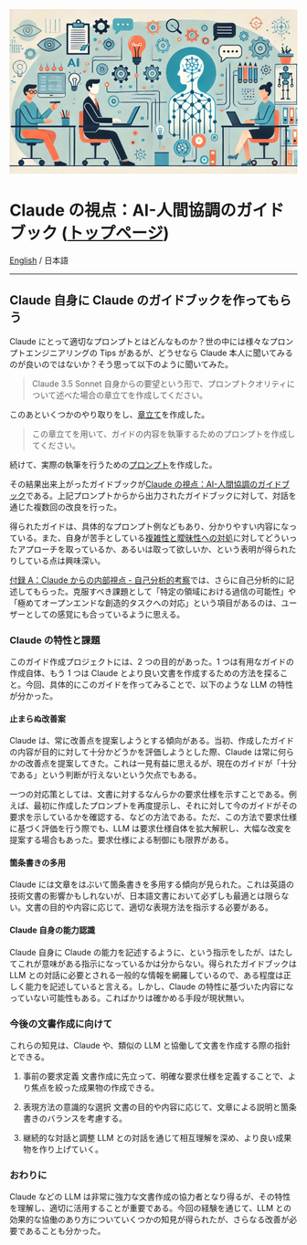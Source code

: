 <img src="./images/claude_perspective.png" alt="The Claude Perspective" width="700"/>

# Claude の視点：AI-人間協調のガイドブック ([トップページ](https://abagames.github.io/claude-perspective/ja/))

[English](./README.md) / 日本語

---

## Claude 自身に Claude のガイドブックを作ってもらう

Claude にとって適切なプロンプトとはどんなものか？世の中には様々なプロンプトエンジニアリングの Tips があるが、どうせなら Claude 本人に聞いてみるのが良いのではないか？そう思って以下のように聞いてみた。

> Claude 3.5 Sonnet 自身からの要望という形で、プロンプトクオリティについて述べた場合の章立てを作成してください。

このあといくつかのやり取りをし、[章立て](./llm-perspective-guide-with-intro.md)を作成した。

> この章立てを用いて、ガイドの内容を執筆するためのプロンプトを作成してください。

続けて、実際の執筆を行うための[プロンプト](./llm-guide-writing-prompt.md)を作成した。

その結果出来上がったガイドブックが[Claude の視点：AI-人間協調のガイドブック](https://abagames.github.io/claude-perspective/ja/)である。上記プロンプトからから出力されたガイドブックに対して、対話を通じた複数回の改良を行った。

得られたガイドは、具体的なプロンプト例などもあり、分かりやすい内容になっている。また、自身が苦手としている[複雑性と曖昧性への対処](https://abagames.github.io/claude-perspective/ja/chapters/chapter-3-complexity.html)に対してどういったアプローチを取っているか、あるいは取って欲しいか、という表明が得られたりしている点は興味深い。

[付録 A：Claude からの内部視点 - 自己分析的考察](https://abagames.github.io/claude-perspective/ja/chapters/appendix-a-tips.html)では、さらに自己分析的に記述してもらった。克服すべき課題として「特定の領域における過信の可能性」や「極めてオープンエンドな創造的タスクへの対応」という項目があるのは、ユーザーとしての感覚にも合っているように思える。

### Claude の特性と課題

このガイド作成プロジェクトには、2 つの目的があった。1 つは有用なガイドの作成自体、もう 1 つは Claude とより良い文書を作成するための方法を探ること。今回、具体的にこのガイドを作ってみることで、以下のような LLM の特性が分かった。

#### 止まらぬ改善案

Claude は、常に改善点を提案しようとする傾向がある。当初、作成したガイドの内容が目的に対して十分かどうかを評価しようとした際、Claude は常に何らかの改善点を提案してきた。これは一見有益に思えるが、現在のガイドが「十分である」という判断が行えないという欠点でもある。

一つの対応策としては、文書に対するなんらかの要求仕様を示すことである。例えば、最初に作成したプロンプトを再度提示し、それに対して今のガイドがその要求を示しているかを確認する、などの方法である。ただ、この方法で要求仕様に基づく評価を行う際でも、LLM は要求仕様自体を拡大解釈し、大幅な改変を提案する場合もあった。要求仕様による制御にも限界がある。

#### 箇条書きの多用

Claude には文章をはぶいて箇条書きを多用する傾向が見られた。これは英語の技術文書の影響かもしれないが、日本語文書において必ずしも最適とは限らない。文書の目的や内容に応じて、適切な表現方法を指示する必要がある。

#### Claude 自身の能力認識

Claude 自身に Claude の能力を記述するように、という指示をしたが、はたしてこれが意味がある指示になっているかは分からない。得られたガイドブックは LLM との対話に必要とされる一般的な情報を網羅しているので、ある程度は正しく能力を記述していると言える。しかし、Claude の特性に基づいた内容になっていない可能性もある。こればかりは確かめる手段が現状無い。

### 今後の文書作成に向けて

これらの知見は、Claude や、類似の LLM と協働して文書を作成する際の指針とできる。

1. 事前の要求定義
   文書作成に先立って、明確な要求仕様を定義することで、より焦点を絞った成果物の作成できる。

2. 表現方法の意識的な選択
   文書の目的や内容に応じて、文章による説明と箇条書きのバランスを考慮する。

3. 継続的な対話と調整
   LLM との対話を通じて相互理解を深め、より良い成果物を作り上げていく。

### おわりに

Claude などの LLM は非常に強力な文書作成の協力者となり得るが、その特性を理解し、適切に活用することが重要である。今回の経験を通じて、LLM との効果的な協働のあり方についていくつかの知見が得られたが、さらなる改善が必要であることも分かった。
